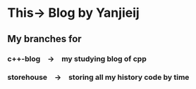 # This-> Blog by Yanjieij
## My branches for
### c++-blog&emsp;->&emsp;my studying blog of cpp  
### storehouse&emsp;->&emsp;storing all my history code by time  
